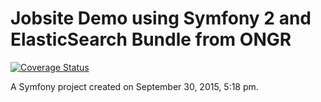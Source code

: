 Jobsite Demo using Symfony 2 and ElasticSearch Bundle from ONGR
===

[![Coverage Status](https://coveralls.io/repos/vinhdreamtechjsc/jobsite-demo/badge.svg?branch=master&service=github)](https://coveralls.io/github/vinhdreamtechjsc/jobsite-demo?branch=master)

A Symfony project created on September 30, 2015, 5:18 pm.

